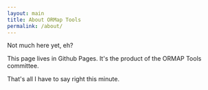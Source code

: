 ```yaml
---
layout: main
title: About ORMap Tools
permalink: /about/
---
```

Not much here yet, eh?

This page lives in Github Pages.
It's the product of the ORMAP Tools committee.

That's all I have to say right this minute.
